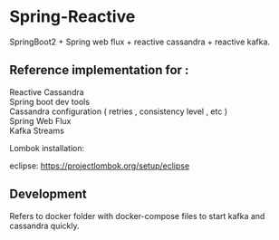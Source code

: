 # Spring-Reactive
SpringBoot2 + Spring web flux + reactive cassandra + reactive kafka.


<h2> Reference implementation for : </h2>

Reactive Cassandra  <br />
Spring boot dev tools  <br />
Cassandra configuration ( retries , consistency level , etc )  <br />
Spring Web Flux  <br />
Kafka Streams <br />

Lombok installation:

eclipse: https://projectlombok.org/setup/eclipse 


<h2> Development </h2>

Refers to docker folder with docker-compose files to start kafka and cassandra quickly.

